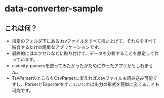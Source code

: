 # data-converter-sample

## これは何？

* 指定のフォルダ下にある.tsvファイルをすべて拾い上げて、それらをすべて結合するだけの簡単なアプリケーションです。
* 最終的にはエクセルなどに貼り付けて、データを分析することを想定して作っています。
* uivocity-parsersを使ってみたかったがために作ったアプリかもしれません。
* TsvParserのところをCsvParserに変えれば.csvファイルも読み込み可能ですし、ParserとExporterをすこしいじれば出力の形式を簡単に変えることも可能です。
